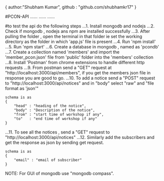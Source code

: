 {
	author:"Shubham Kumar",
	github : "github.com/shubhamkr17"
}



#PCON-API
......
......
......


#to test the api do the following steps
...1. Install mongodb and nodejs
...2. Check if mongodb , nodejs ans npm are installed successfully
...3. After pulling the folder , open the terminal in that folder 
      ie set the working directory as the folder in which 'app.js' file is present
...4. Run 'npm install'
...5. Run 'npm start'
...6. Create a database in mongodb , named as 'pcondb'
...7. Create a collection named 'members' and import the 'member_pcon.json' file 
      from 'public' folder into the 'members' collection
...8. Install 'Postman' from chrome extensions to handle different http requests
...9. From postman send a "GET" request at "http://localhost:3000/api/members",
      if you get the members json file in response you are good to go.
...10. To add a notice send a "POST" request to "http://localhost:3000/api/notices"
      and in "body" select "raw" and "file format as 'json'"
	
	schema is as 
	{
		"head" : "heading of the notice",
		"body" : "Description of the notice",
		"from" : "start time of workshop if any",
		"to"   : "end time of workshop if any"
	}
...11. To see all the notices , send a "GET" request to "http://localhost:3000/api/notices"
...12. Similarly add the subscribers and get the response as json by sending get request.


	schema is as 
	{
		"email" : "email of subscriber"
	}



NOTE: For GUI of mongodb use "mongodb compass".





